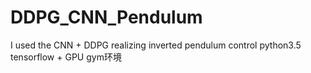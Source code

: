 # DDPG_CNN_Pendulum
I used the CNN + DDPG realizing inverted pendulum control
python3.5
tensorflow + GPU
gym环境
